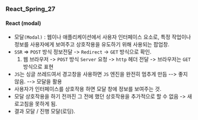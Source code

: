 ### React_Spring_27

#### React (modal)
- 모달`(Modal)` : 웹이나 애플리케이션에서 사용자 인터페이스 요소로, 특정 작업이나 정보를 사용자에게 보여주고 상호작용을 유도하기 위해 사용되는 팝업창.
- `SSR` => `POST` 방식 정보전달 -> `Redirect` -> `GET` 방식으로 확인.
    1. 웹 브라우저 -> `POST` 방식 `Server` 요청 -> `http` 헤더 전달 -> 브라우저는 `GET` 방식으로 표현
- `JS`는 싱글 쓰레드여서 경고창을 사용하면 `JS` 엔진을 완전히 멈추게 만듬 --> 좋지 않음. --> 모달을 활용
- 사용자가 인터페이스를 상호작용 하면 모달 창에 정보를 보여주는 것.
- 모달 상호작용을 하기 전까진 그 전에 했던 상호작용을 추가적으로 할 수 없음 -> 새로고침을 못하게 됨.
- 결과 모달 / 진행 모달(로딩).
